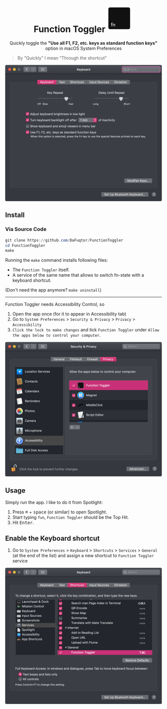 <h1 align="center">Function Toggler<img height="90" src="icon.png"></h1>
<p align="center">Quickly toggle the
<strong>"Use all F1, F2, etc. keys as standard function keys"</strong>
option in macOS System Preferences</p>

> By “Quickly” I mean “Through the shortcut”

![keyboard settings](screenshots/kb-sets.png)

## Install

### Via Source Code

```powershell
git clone https://github.com/DaFuqtor/FunctionToggler
cd FunctionToggler
make
```

Running the `make` command installs following files:

- The `Function Toggler` itself.
- A service of the same name that allows to switch fn-state with a keyboard shortcut.

(Don't need the app anymore? `make uninstall`)

---

Function Toggler needs Accessibility Control, so

1. Open the app once (for it to appear in Accessibility tab)
2. Go to `System Preferences` > `Security & Privacy` > `Privacy` > `Accessibility`
3. `Click the lock to make changes` and tick `Function Toggler` under `Allow the apps below to control your computer`.

![preferences](screenshots/privacy-sets.png)

## Usage

Simply run the app.
I like to do it from Spotlight:

1. Press <kbd>⌘</kbd> + <kbd>space</kbd> (or similar) to open Spotlight.
2. Start typing `fun`, `Function Toggler` should be the Top Hit.
3. Hit <kbd>Enter</kbd>.

## Enable the Keyboard shortcut

1. Go to `System Preferences` > `Keyboard` > `Shortcuts` > `Services` > `General` 
   (at the end of the list) and assign a new shortcut to `Function Toggler` service

![keybard-shortcut](screenshots/kb-short.png)